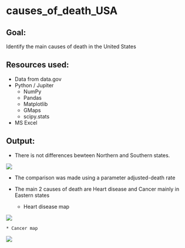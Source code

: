 # causes_of_death_USA

## Goal:
Identify the main causes of death in the United States

## Resources used:
* Data from data.gov
* Python / Jupiter
	* NumPy
	* Pandas
	* Matplotlib
	* GMaps
	* scipy.stats
* MS Excel

## Output:
* There is not differences bewteen Northern and Southern states.

<img src= "https://github.com/JoseLuisBracho/causes_of_death_USA/Top 2 Leading Causes of Death USA.png" />
 
* The comparison was made using a parameter adjusted-death rate

* The main 2 causes of death are Heart disease and Cancer mainly in Eastern states

	* Heart disease map

 <img src= "https://github.com/JoseLuisBracho/causes_of_death_USA/Top 10 Heart disease States map.png" />

	* Cancer map
	
<img src = "https://github.com/JoseLuisBracho/causes_of_death_USA/Top 10 Cancer States map.png" />
